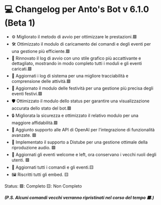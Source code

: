 # 💻 Changelog per Anto's Bot v 6.1.0 (Beta 1) 

- ⚙️ Migliorato il metodo di avvio per ottimizzare le prestazioni.🟩
- 🛠️ Ottimizzato il modulo di caricamento dei comandi e degli eventi per una gestione più efficiente.🟩
- 🎨 Rinnovato il log di avvio con uno stile grafico più accattivante e dettagliato, mostrando in modo completo tutti i moduli e gli eventi caricati.🟩
- 📝 Aggiornati i log di sistema per una migliore tracciabilità e comprensione delle attività.🟩
- 🎉 Aggiornato il modulo delle festività per una gestione più precisa degli eventi festivi.🟩
- 🛡️ Ottimizzato il modulo dello status per garantire una visualizzazione accurata dello stato del bot.🟩
- 🔒 Migliorata la sicurezza e ottimizzato il relativo modulo per una maggiore affidabilità.🟩
- 🤖 Aggiunto supporto alle API di OpenAI per l'integrazione di funzionalità avanzate. 🟩
- 🎵 Implementato il supporto a Distube per una gestione ottimale della riproduzione audio. 🟩
- 👋 Aggiornati gli eventi welcome e left, ora conservano i vecchi ruoli degli utenti. 🟩
- 🔄 Aggiornati tutti i comandi e gli eventi.🟨
- 🖼️ Riscritti tutti gli embed. 🟨

Status:
🟩: Completo
🟨: Non Completo

  
***(P.S. Alcuni comandi vecchi verranno ripristinati nel corso del tempo 🟥.)***
